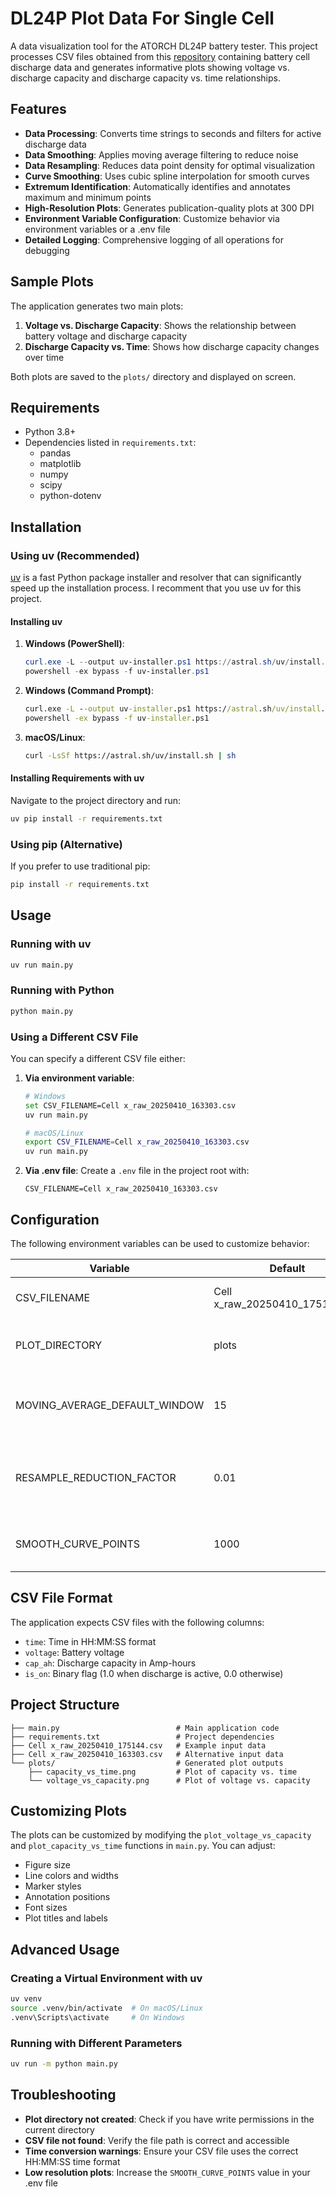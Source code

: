 # DL24P Plot Data For Single Cell

A data visualization tool for the ATORCH DL24P battery tester. This project processes CSV files obtained from this [repository](https://github.com/Jay2k1/Electronic_load_DL24.git) containing battery cell discharge data and generates informative plots showing voltage vs. discharge capacity and discharge capacity vs. time relationships.

## Features

- **Data Processing**: Converts time strings to seconds and filters for active discharge data
- **Data Smoothing**: Applies moving average filtering to reduce noise
- **Data Resampling**: Reduces data point density for optimal visualization
- **Curve Smoothing**: Uses cubic spline interpolation for smooth curves
- **Extremum Identification**: Automatically identifies and annotates maximum and minimum points
- **High-Resolution Plots**: Generates publication-quality plots at 300 DPI
- **Environment Variable Configuration**: Customize behavior via environment variables or a .env file
- **Detailed Logging**: Comprehensive logging of all operations for debugging

## Sample Plots

The application generates two main plots:

1. **Voltage vs. Discharge Capacity**: Shows the relationship between battery voltage and discharge capacity
2. **Discharge Capacity vs. Time**: Shows how discharge capacity changes over time

Both plots are saved to the `plots/` directory and displayed on screen.

## Requirements

- Python 3.8+
- Dependencies listed in `requirements.txt`:
  - pandas
  - matplotlib
  - numpy
  - scipy
  - python-dotenv

## Installation

### Using uv (Recommended)

[uv](https://github.com/astral-sh/uv) is a fast Python package installer and resolver that can significantly speed up the installation process. I recomment that you use uv for this project.

#### Installing uv

1. **Windows (PowerShell)**:

   ```powershell
   curl.exe -L --output uv-installer.ps1 https://astral.sh/uv/install.ps1
   powershell -ex bypass -f uv-installer.ps1
   ```

2. **Windows (Command Prompt)**:

   ```cmd
   curl.exe -L --output uv-installer.ps1 https://astral.sh/uv/install.ps1
   powershell -ex bypass -f uv-installer.ps1
   ```

3. **macOS/Linux**:
   ```bash
   curl -LsSf https://astral.sh/uv/install.sh | sh
   ```

#### Installing Requirements with uv

Navigate to the project directory and run:

```bash
uv pip install -r requirements.txt
```

### Using pip (Alternative)

If you prefer to use traditional pip:

```bash
pip install -r requirements.txt
```

## Usage

### Running with uv

```bash
uv run main.py
```

### Running with Python

```bash
python main.py
```

### Using a Different CSV File

You can specify a different CSV file either:

1. **Via environment variable**:

   ```bash
   # Windows
   set CSV_FILENAME=Cell x_raw_20250410_163303.csv
   uv run main.py

   # macOS/Linux
   export CSV_FILENAME=Cell x_raw_20250410_163303.csv
   uv run main.py
   ```

2. **Via .env file**:
   Create a `.env` file in the project root with:
   ```
   CSV_FILENAME=Cell x_raw_20250410_163303.csv
   ```

## Configuration

The following environment variables can be used to customize behavior:

| Variable                      | Default                        | Description                                                      |
| ----------------------------- | ------------------------------ | ---------------------------------------------------------------- |
| CSV_FILENAME                  | Cell x_raw_20250410_175144.csv | Path to the CSV file to process                                  |
| PLOT_DIRECTORY                | plots                          | Directory where plots will be saved                              |
| MOVING_AVERAGE_DEFAULT_WINDOW | 15                             | Window size for moving average filter                            |
| RESAMPLE_REDUCTION_FACTOR     | 0.01                           | Fraction of points to retain when resampling (e.g., 0.01 for 1%) |
| SMOOTH_CURVE_POINTS           | 1000                           | Number of points used for curve smoothing                        |

## CSV File Format

The application expects CSV files with the following columns:

- `time`: Time in HH:MM:SS format
- `voltage`: Battery voltage
- `cap_ah`: Discharge capacity in Amp-hours
- `is_on`: Binary flag (1.0 when discharge is active, 0.0 otherwise)

## Project Structure

```
├── main.py                          # Main application code
├── requirements.txt                 # Project dependencies
├── Cell x_raw_20250410_175144.csv   # Example input data
├── Cell x_raw_20250410_163303.csv   # Alternative input data
└── plots/                           # Generated plot outputs
    ├── capacity_vs_time.png         # Plot of capacity vs. time
    └── voltage_vs_capacity.png      # Plot of voltage vs. capacity
```

## Customizing Plots

The plots can be customized by modifying the `plot_voltage_vs_capacity` and `plot_capacity_vs_time` functions in `main.py`. You can adjust:

- Figure size
- Line colors and widths
- Marker styles
- Annotation positions
- Font sizes
- Plot titles and labels

## Advanced Usage

### Creating a Virtual Environment with uv

```bash
uv venv
source .venv/bin/activate  # On macOS/Linux
.venv\Scripts\activate     # On Windows
```

### Running with Different Parameters

```bash
uv run -m python main.py
```

## Troubleshooting

- **Plot directory not created**: Check if you have write permissions in the current directory
- **CSV file not found**: Verify the file path is correct and accessible
- **Time conversion warnings**: Ensure your CSV file uses the correct HH:MM:SS time format
- **Low resolution plots**: Increase the `SMOOTH_CURVE_POINTS` value in your .env file
